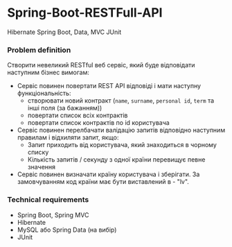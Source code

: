 # Spring-Boot-RESTFull-API

Hibernate
Spring Boot, Data, MVC
JUnit

### Problem definition
Створити невеликий RESTful веб сервіс, який буде відповідати наступним бізнес вимогам:

- Сервіс повинен повертати REST API відповіді і мати наступну функціональність:
  - створювати новий контракт (`name`, `surname`, `personal id`, `term` та інші поля (за бажанням))
  - повертати список всіх контрактів
  - повертати список контрактів по id користувача
- Сервіс повинен перелбачати валідацію запитів відповідно наступним правилам і відхиляти запит, якщо:
  - Запит приходить від користувача, який знаходиться в чорному списку
  - Кількість запитів / секунду з одної країни перевищує певне значення
- Сервіс повинен визначати країну користувача і зберігати. За замовчуванням код країни має бути виставлений в - "lv".

### Technical requirements
- Spring Boot, Spring MVC
- Hibernate
- MySQL або Spring Data (на вибір)
- JUnit
